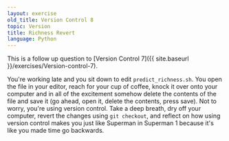 ```yaml
---
layout: exercise
old_title: Version Control 8
topic: Version
title: Richness Revert
language: Python
---
```


This is a follow up question to
[Version Control 7]({{ site.baseurl }}/exercises/Version-control-7).

You're working late and you sit down to edit `predict_richness.sh`. You open the
file in your editor, reach for your cup of coffee, knock it over onto your
computer and in all of the excitement somehow delete the contents of the file
and save it (go ahead, open it, delete the contents, press save). Not to worry,
you're using version control. Take a deep breath, dry off your computer, revert
the changes using `git checkout`, and reflect on how using version control makes
you just like Superman in Superman 1 because it's like you made time go
backwards.
